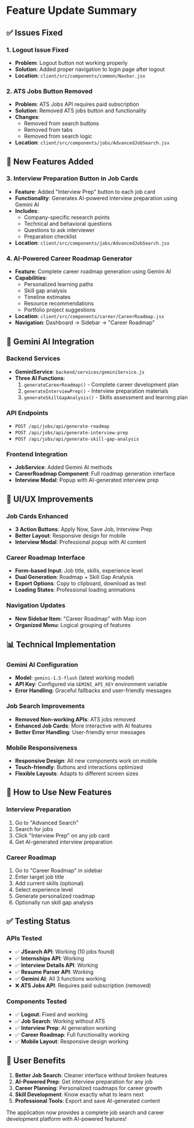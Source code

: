 # Feature Update Summary

## ✅ Issues Fixed

### 1. **Logout Issue Fixed**

- **Problem**: Logout button not working properly
- **Solution**: Added proper navigation to login page after logout
- **Location**: `client/src/components/common/Navbar.jsx`

### 2. **ATS Jobs Button Removed**

- **Problem**: ATS Jobs API requires paid subscription
- **Solution**: Removed ATS jobs button and functionality
- **Changes**:
  - Removed from search buttons
  - Removed from tabs
  - Removed from search logic
- **Location**: `client/src/components/jobs/AdvancedJobSearch.jsx`

## 🚀 New Features Added

### 3. **Interview Preparation Button in Job Cards**

- **Feature**: Added "Interview Prep" button to each job card
- **Functionality**: Generates AI-powered interview preparation using Gemini AI
- **Includes**:
  - Company-specific research points
  - Technical and behavioral questions
  - Questions to ask interviewer
  - Preparation checklist
- **Location**: `client/src/components/jobs/AdvancedJobSearch.jsx`

### 4. **AI-Powered Career Roadmap Generator**

- **Feature**: Complete career roadmap generation using Gemini AI
- **Capabilities**:
  - Personalized learning paths
  - Skill gap analysis
  - Timeline estimates
  - Resource recommendations
  - Portfolio project suggestions
- **Location**: `client/src/components/career/CareerRoadmap.jsx`
- **Navigation**: Dashboard → Sidebar → "Career Roadmap"

## 🤖 Gemini AI Integration

### Backend Services

- **GeminiService**: `backend/services/geminiService.js`
- **Three AI Functions**:
  1. `generateCareerRoadmap()` - Complete career development plan
  2. `generateInterviewPrep()` - Interview preparation materials
  3. `generateSkillGapAnalysis()` - Skills assessment and learning plan

### API Endpoints

- `POST /api/jobs/api/generate-roadmap`
- `POST /api/jobs/api/generate-interview-prep`
- `POST /api/jobs/api/generate-skill-gap-analysis`

### Frontend Integration

- **JobService**: Added Gemini AI methods
- **CareerRoadmap Component**: Full roadmap generation interface
- **Interview Modal**: Popup with AI-generated interview prep

## 🎨 UI/UX Improvements

### Job Cards Enhanced

- **3 Action Buttons**: Apply Now, Save Job, Interview Prep
- **Better Layout**: Responsive design for mobile
- **Interview Modal**: Professional popup with AI content

### Career Roadmap Interface

- **Form-based Input**: Job title, skills, experience level
- **Dual Generation**: Roadmap + Skill Gap Analysis
- **Export Options**: Copy to clipboard, download as text
- **Loading States**: Professional loading animations

### Navigation Updates

- **New Sidebar Item**: "Career Roadmap" with Map icon
- **Organized Menu**: Logical grouping of features

## 📊 Technical Implementation

### Gemini AI Configuration

- **Model**: `gemini-1.5-flash` (latest working model)
- **API Key**: Configured via `GEMINI_API_KEY` environment variable
- **Error Handling**: Graceful fallbacks and user-friendly messages

### Job Search Improvements

- **Removed Non-working APIs**: ATS jobs removed
- **Enhanced Job Cards**: More interactive with AI features
- **Better Error Handling**: User-friendly error messages

### Mobile Responsiveness

- **Responsive Design**: All new components work on mobile
- **Touch-friendly**: Buttons and interactions optimized
- **Flexible Layouts**: Adapts to different screen sizes

## 🔧 How to Use New Features

### Interview Preparation

1. Go to "Advanced Search"
2. Search for jobs
3. Click "Interview Prep" on any job card
4. Get AI-generated interview preparation

### Career Roadmap

1. Go to "Career Roadmap" in sidebar
2. Enter target job title
3. Add current skills (optional)
4. Select experience level
5. Generate personalized roadmap
6. Optionally run skill gap analysis

## ✅ Testing Status

### APIs Tested

- ✅ **JSearch API**: Working (10 jobs found)
- ✅ **Internships API**: Working
- ✅ **Interview Details API**: Working
- ✅ **Resume Parser API**: Working
- ✅ **Gemini AI**: All 3 functions working
- ❌ **ATS Jobs API**: Requires paid subscription (removed)

### Components Tested

- ✅ **Logout**: Fixed and working
- ✅ **Job Search**: Working without ATS
- ✅ **Interview Prep**: AI generation working
- ✅ **Career Roadmap**: Full functionality working
- ✅ **Mobile Layout**: Responsive design working

## 🎯 User Benefits

1. **Better Job Search**: Cleaner interface without broken features
2. **AI-Powered Prep**: Get interview preparation for any job
3. **Career Planning**: Personalized roadmaps for career growth
4. **Skill Development**: Know exactly what to learn next
5. **Professional Tools**: Export and save AI-generated content

The application now provides a complete job search and career development platform with AI-powered features!
